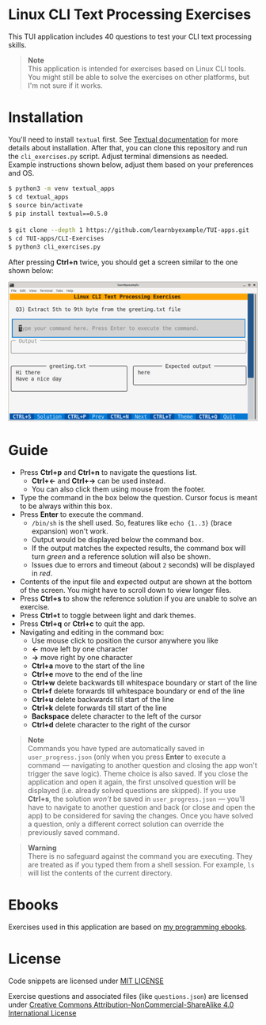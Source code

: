 # Linux CLI Text Processing Exercises

This TUI application includes 40 questions to test your CLI text processing skills.

> **Note**  
> This application is intended for exercises based on Linux CLI tools. You might still be able to solve the exercises on other platforms, but I'm not sure if it works.

# Installation

You'll need to install `textual` first. See [Textual documentation](https://textual.textualize.io/getting_started/) for more details about installation. After that, you can clone this repository and run the `cli_exercises.py` script. Adjust terminal dimensions as needed. Example instructions shown below, adjust them based on your preferences and OS.

```bash
$ python3 -m venv textual_apps
$ cd textual_apps
$ source bin/activate
$ pip install textual==0.5.0

$ git clone --depth 1 https://github.com/learnbyexample/TUI-apps.git
$ cd TUI-apps/CLI-Exercises
$ python3 cli_exercises.py
```

After pressing **Ctrl+n** twice, you should get a screen similar to the one shown below:

<p align="center"><img src="./cli_exercises.png" alt="Sample CLI exercises screen" /></p>

# Guide

* Press **Ctrl+p** and **Ctrl+n** to navigate the questions list.
    * **Ctrl+←** and **Ctrl+→** can be used instead.
    * You can also click them using mouse from the footer.
* Type the command in the box below the question. Cursor focus is meant to be always within this box.
* Press **Enter** to execute the command.
    * `/bin/sh` is the shell used. So, features like `echo {1..3}` (brace expansion) won't work.
    * Output would be displayed below the command box.
    * If the output matches the expected results, the command box will turn *green* and a reference solution will also be shown.
    * Issues due to errors and timeout (about `2` seconds) will be displayed in *red*.
* Contents of the input file and expected output are shown at the bottom of the screen. You might have to scroll down to view longer files.
* Press **Ctrl+s** to show the reference solution if you are unable to solve an exercise.
* Press **Ctrl+t** to toggle between light and dark themes.
* Press **Ctrl+q** or **Ctrl+c** to quit the app.
* Navigating and editing in the command box:
    * Use mouse click to position the cursor anywhere you like
    * **←** move left by one character
    * **→** move right by one character
    * **Ctrl+a** move to the start of the line
    * **Ctrl+e** move to the end of the line
    * **Ctrl+w** delete backwards till whitespace boundary or start of the line
    * **Ctrl+f** delete forwards till whitespace boundary or end of the line
    * **Ctrl+u** delete backwards till start of the line
    * **Ctrl+k** delete forwards till start of the line
    * **Backspace** delete character to the left of the cursor
    * **Ctrl+d** delete character to the right of the cursor

> **Note**  
> Commands you have typed are automatically saved in `user_progress.json` (only when you press **Enter** to execute a command — navigating to another question and closing the app won't trigger the save logic). Theme choice is also saved. If you close the application and open it again, the first unsolved question will be displayed (i.e. already solved questions are skipped). If you use **Ctrl+s**, the solution *won't* be saved in `user_progress.json` — you'll have to navigate to another question and back (or close and open the app) to be considered for saving the changes. Once you have solved a question, only a different correct solution can override the previously saved command.

> **Warning**  
> There is no safeguard against the command you are executing. They are treated as if you typed them from a shell session. For example, `ls` will list the contents of the current directory.

# Ebooks

Exercises used in this application are based on [my programming ebooks](https://learnbyexample.github.io/books/).

# License

Code snippets are licensed under [MIT LICENSE](../LICENSE)

Exercise questions and associated files (like `questions.json`) are licensed under [Creative Commons Attribution-NonCommercial-ShareAlike 4.0 International License](https://creativecommons.org/licenses/by-nc-sa/4.0/)

